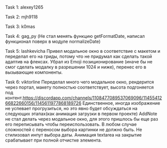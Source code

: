 Task 1: alexey1265

Task 2: mjh9118

Task 3: k0mas

Task 4: gag_py (Не стал менять функцию getFormatDate, написал функционал поверх в модуле normalizeDate)

Task 5: lashkevicha Привел модальное окно в соответствие с макетом и переделал его на гриды, потому что не придумал как сделать такой адаптив на флексах. Убрал из Emoji позиционирование (иначе бы не смог сделать модалку в разрешении 1024 и ниже), перенес его в вызывающие компоненты.

Task 6: viktorline
Переделал много чего модальное окно, рендерится через портал, макету полностью соответствует, высота подгоняется под контент.https://discordapp.com/channels/1108477089537069096/1145541266822660156/1145611977868189726
Единственное, иногда изображение не успевает прогрузиться, но это явно будет обсуждаться на следующих этапах(как анимация загрузки в первом проекте)
AddNote не стал делать через модальное окно, для этого пришлось бы еще раз его переписывать чтобы переиспользовать. В любом случае сложностей с переносом выбора картинки не должно быть. Не стилизовал инпут выбора даты. Анимация textarea на закрытие срабатывает при полной отчистке элемента.
